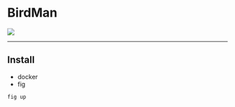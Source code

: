 # BirdMan
![](http://img3.douban.com/view/photo/photo/public/p2204477031.jpg)

---

## Install

* docker
* fig

```
fig up
```


